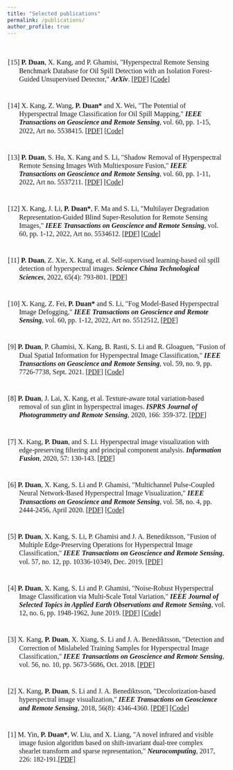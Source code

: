 ```yaml
---
title: "Selected publications"
permalink: /publications/
author_profile: true
---
```

<style>
.page__content p {
    margin: 0 0 0em;
}
p{
    /*margin: 0;*/
    /*padding: -30;*/
    /*line-height: 15px;*/
}
/* a{
	color:#7c1313;
} */
p.big {
  line-height: 1.2;
}
ul{
    /*margin: 0;*/
    /*padding: -30;*/
    line-height: 15px;
    margin-block-start: 0em;
    margin-block-end: 0em;
}
ul li, ol li {
    margin-bottom: 0.em;
}
h1, h2, h3, h4, h5, h6 {
	padding-bottom: 0.2em;
	margin: 1em 0 0.5em;
	border-bottom: 2px solid #f2f3f3;
}
br {
    line-height: 10px;
 }
</style>

<br>

<font face = "Times New Roman" size="3"> 
<ul>

<br>
<p class="big" style="text-indent: -1.6rem;margin-left: 0rem;">
<span> [15] <b>P. Duan</b>, X. Kang, and P. Ghamisi, "Hyperspectral Remote Sensing Benchmark Database for Oil Spill Detection with an Isolation Forest-Guided Unsupervised Detector," <b><i>ArXiv</i></b>. [<a href="https://arxiv.org/abs/2209.14971" target="_blank">PDF</a>] [<a href="https://github.com/PuhongDuan/HOSD" target="_blank">Code</a>]
</span>
</p>
	
<br>
<p class="big" style="text-indent: -1.6rem;margin-left: 0rem;">
<span> [14] X. Kang, Z. Wang, <b>P. Duan*</b> and X. Wei, "The Potential of Hyperspectral Image Classification for Oil Spill Mapping," <b><i>IEEE Transactions on Geoscience and Remote Sensing</i></b>, vol. 60, pp. 1-15, 2022, Art no. 5538415. [<a href="https://ieeexplore.ieee.org/document/9887971" target="_blank">PDF</a>] [<a href="https://github.com/PinkSlime/HSI_oil_spill_mapping" target="_blank">Code</a>]
</span>
</p>

<br>
<p class="big" style="text-indent: -1.6rem;margin-left: 0rem;">
<span> [13] <b>P. Duan</b>, S. Hu, X. Kang and S. Li, "Shadow Removal of Hyperspectral Remote Sensing Images With Multiexposure Fusion," <b><i>IEEE Transactions on Geoscience and Remote Sensing</i></b>, vol. 60, pp. 1-11, 2022, Art no. 5537211. [<a href="https://ieeexplore.ieee.org/document/9874905" target="_blank">PDF</a>] [<a href="https://github.com/PuhongDuan/Shadow-Removal-of-Hyperspectral-Remote-Sensing-Images-With-Multiexposure-Fusion" target="_blank">Code</a>]
</span>
</p>
	
<br>
<p class="big" style="text-indent: -1.6rem;margin-left: 0rem;">
<span> [12] X. Kang, J. Li, <b>P. Duan*</b>, F. Ma and S. Li, "Multilayer Degradation Representation-Guided Blind Super-Resolution for Remote Sensing Images," <b><i>IEEE Transactions on Geoscience and Remote Sensing</i></b>, vol. 60, pp. 1-12, 2022, Art no. 5534612. [<a href="https://ieeexplore.ieee.org/document/9833534" target="_blank">PDF</a>] [<a href="https://github.com/lijierhhh/MDRGBSR" target="_blank">Code</a>]
</span>
</p>

<br>
<p class="big" style="text-indent: -1.6rem;margin-left: 0rem;">
<span> [11] <b>P. Duan</b>, Z. Xie, X. Kang, et al. Self-supervised learning-based oil spill detection of hyperspectral images. <b><i>Science China Technological Sciences</i></b>, 2022, 65(4): 793-801. [<a href="https://link.springer.com/article/10.1007/s11431-021-1989-9" target="_blank">PDF</a>]
</span>
</p>
	
<br>
<p class="big" style="text-indent: -1.6rem;margin-left: 0rem;">
<span> [10] X. Kang, Z. Fei, <b>P. Duan*</b> and S. Li, "Fog Model-Based Hyperspectral Image Defogging," <b><i>IEEE Transactions on Geoscience and Remote Sensing</i></b>, vol. 60, pp. 1-12, 2022, Art no. 5512512, [<a href="https://ieeexplore.ieee.org/document/9511329" target="_blank">PDF</a>]
</span>
</p>

<br>
<p class="big" style="text-indent: -1.6rem;margin-left: 0rem;">
<span> [9] <b>P. Duan</b>, P. Ghamisi, X. Kang, B. Rasti, S. Li and R. Gloaguen, "Fusion of Dual Spatial Information for Hyperspectral Image Classification," <b><i>IEEE Transactions on Geoscience and Remote Sensing</i></b>, vol. 59, no. 9, pp. 7726-7738, Sept. 2021. [<a href="https://ieeexplore.ieee.org/document/9256984" target="_blank">PDF</a>] [<a href="https://github.com/PuhongDuan/Fusion-of-Dual-Spatial-Information-for-Hyperspectral-Image-Classification" target="_blank">Code</a>]
</span>
</p>

<br>
<p class="big" style="text-indent: -1.6rem;margin-left: 0rem;">
<span> [8] <b>P. Duan</b>, J. Lai, X. Kang, et al. Texture-aware total variation-based removal of sun glint in hyperspectral images. <b><i>ISPRS Journal of Photogrammetry and Remote Sensing</i></b>, 2020, 166: 359-372. [<a href="https://www.sciencedirect.com/science/article/abs/pii/S0924271620301672" target="_blank">PDF</a>]
</span>
</p>

<br>
<p class="big" style="text-indent: -1.6rem;margin-left: 0rem;">
<span> [7] X. Kang, <b>P. Duan</b>, and S. Li. Hyperspectral image visualization with edge-preserving filtering and principal component analysis. <b><i>Information Fusion</i></b>, 2020, 57: 130-143. [<a href="https://www.sciencedirect.com/science/article/abs/pii/S1566253518303051" target="_blank">PDF</a>]
</span>
</p>

<br>
<p class="big" style="text-indent: -1.6rem;margin-left: 0rem;">
<span> [6] <b>P. Duan</b>, X. Kang, S. Li and P. Ghamisi, "Multichannel Pulse-Coupled Neural Network-Based Hyperspectral Image Visualization," <b><i>IEEE Transactions on Geoscience and Remote Sensing</i></b>, vol. 58, no. 4, pp. 2444-2456, April 2020. [<a href="https://ieeexplore.ieee.org/document/8907846" target="_blank">PDF</a>] [<a href="https://github.com/PuhongDuan/Hyperspectral-image-visualization-based-on-MPCNN" target="_blank">Code</a>]
</span>
</p>

<br>
<p class="big" style="text-indent: -1.6rem;margin-left: 0rem;">
<span> [5] <b>P. Duan</b>, X. Kang, S. Li, P. Ghamisi and J. A. Benediktsson, "Fusion of Multiple Edge-Preserving Operations for Hyperspectral Image Classification," <b><i>IEEE Transactions on Geoscience and Remote Sensing</i></b>, vol. 57, no. 12, pp. 10336-10349, Dec. 2019. [<a href="https://ieeexplore.ieee.org/document/8821552" target="_blank">PDF</a>]
</span>
</p>

<br>
<p class="big" style="text-indent: -1.6rem;margin-left: 0rem;">
<span> [4] <b>P. Duan</b>, X. Kang, S. Li and P. Ghamisi, "Noise-Robust Hyperspectral Image Classification via Multi-Scale Total Variation," <b><i>IEEE Journal of Selected Topics in Applied Earth Observations and Remote Sensing</i></b>, vol. 12, no. 6, pp. 1948-1962, June 2019. [<a href="https://ieeexplore.ieee.org/document/8725896" target="_blank">PDF</a>] [<a href="https://github.com/PuhongDuan/MSTV-Noise-Robust-Hyperspectral-Image-Classification-via-Multi-Scale-Total-Variation" target="_black">Code</a>]
</span>
</p>

<br>
<p class="big" style="text-indent: -1.6rem;margin-left: 0rem;">
<span> [3] X. Kang, <b>P. Duan</b>, X. Xiang, S. Li and J. A. Benediktsson, "Detection and Correction of Mislabeled Training Samples for Hyperspectral Image Classification," <b><i>IEEE Transactions on Geoscience and Remote Sensing</i></b>, vol. 56, no. 10, pp. 5673-5686, Oct. 2018. [<a href="https://ieeexplore.ieee.org/document/8351989" target="_blank">PDF</a>]
</span>
</p>

<br>
<p class="big" style="text-indent: -1.6rem;margin-left: 0rem;">
<span> [2] X. Kang, <b>P. Duan</b>, S. Li and J. A. Benediktsson, "Decolorization-based hyperspectral image visualization," <b><i>IEEE Transactions on Geoscience and Remote Sensing</i></b>, 2018, 56(8): 4346-4360. [<a href="https://ieeexplore.ieee.org/document/8335335/" target="_blank">PDF</a>]  [<a href="https://github.com/PuhongDuan/Hyperspectral-image-visualization" target="_black">Code</a>]
</span>
</p>

<br>
<p class="big" style="text-indent: -1.6rem;margin-left: 0rem;">
<span> [1] M. Yin, <b>P. Duan*</b>, W. Liu, and X. Liang, "A novel infrared and visible image fusion algorithm based on shift-invariant dual-tree complex shearlet transform and sparse representation," <b><i>Neurocomputing</i></b>, 2017, 226: 182-191.[<a href="https://www.sciencedirect.com/science/article/abs/pii/S0925231216314667" target="_blank">PDF</a>]
</span>
</p>

</ul>
</font>
